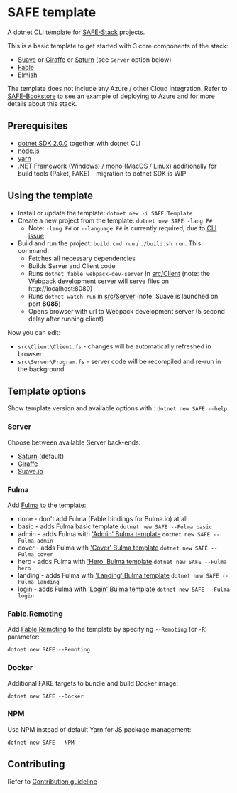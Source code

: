 # SAFE template

A dotnet CLI template for [SAFE-Stack](https://safe-stack.github.io/) projects.

This is a basic template to get started with 3 core components of the stack:

* [Suave](https://suave.io/) or [Giraffe](https://github.com/giraffe-fsharp/Giraffe) or [Saturn](https://saturnframework.github.io/docs/) (see `Server` option below)
* [Fable](http://fable.io/)
* [Elmish](https://fable-elmish.github.io/elmish/)

The template does not include any Azure / other Cloud integration. Refer to [SAFE-Bookstore](https://github.com/SAFE-Stack/SAFE-BookStore) to see an example of deploying to Azure and for more details about this stack.

## Prerequisites

* [dotnet SDK 2.0.0](https://www.microsoft.com/net/core) together with dotnet CLI
* [node.js](https://nodejs.org/)
* [yarn](https://yarnpkg.com/)
* [.NET Framework](https://www.microsoft.com/net/download/dotnet-framework-runtime) (Windows) / [mono](http://www.mono-project.com/) (MacOS / Linux) additionally for build tools (Paket, FAKE) - migration to dotnet SDK is WIP

## Using the template

* Install or update the template: `dotnet new -i SAFE.Template`
* Create a new project from the template: `dotnet new SAFE -lang F#`
  * Note: `-lang F#` or `--language F#` is currently required, due to [CLI issue](https://github.com/SAFE-Stack/SAFE-template/issues/28)
* Build and run the project: `build.cmd run` / `./build.sh run`. This command:
  * Fetches all necessary dependencies
  * Builds Server and Client code
  * Runs `dotnet fable webpack-dev-server` in [src/Client](src/Client) (note: the Webpack development server will serve files on http://localhost:8080)
  * Runs `dotnet watch run` in [src/Server](src/Server) (note: Suave is launched on port **8085**)
  * Opens browser with url to Webpack development server (5 second delay after running client)

Now you can edit:
* `src\Client\Client.fs` - changes will be automatically refreshed in browser
* `src\Server\Program.fs` - server code will be recompiled and re-run in the background

## Template options

Show template version and available options with : `dotnet new SAFE --help`

### Server

Choose between available Server back-ends:

* [Saturn](https://saturnframework.github.io/docs/) (default)
* [Giraffe](https://github.com/giraffe-fsharp/Giraffe)
* [Suave.io](http://suave.io)

### Fulma

Add [Fulma](https://mangelmaxime.github.io/Fulma) to the template:

* none - don't add Fulma (Fable bindings for Bulma.io) at all
* basic - adds Fulma basic template `dotnet new SAFE --Fulma basic`
* admin - adds Fulma with ['Admin' Bulma template](https://dansup.github.io/bulma-templates/templates/admin.html) `dotnet new SAFE --Fulma admin`
* cover - adds Fulma with ['Cover' Bulma template](https://dansup.github.io/bulma-templates/templates/cover.html) `dotnet new SAFE --Fulma cover`
* hero - adds Fulma with ['Hero' Bulma template](https://dansup.github.io/bulma-templates/templates/hero.html) `dotnet new SAFE --Fulma hero`
* landing - adds Fulma with ['Landing' Bulma template](https://dansup.github.io/bulma-templates/templates/landing.html) `dotnet new SAFE --Fulma landing`
* login - adds Fulma with ['Login' Bulma template](https://dansup.github.io/bulma-templates/templates/login.html) `dotnet new SAFE --Fulma login`

### Fable.Remoting

Add [Fable.Remoting](https://github.com/Zaid-Ajaj/Fable.Remoting) to the template by specifying `--Remoting` (or `-R`) parameter:

`dotnet new SAFE --Remoting`

### Docker

Additional FAKE targets to bundle and build Docker image:

`dotnet new SAFE --Docker`

### NPM

Use NPM instead of default Yarn for JS package management:

`dotnet new SAFE --NPM`

## Contributing

Refer to [Contribution guideline](CONTRIBUTING.md)
